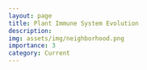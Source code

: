 ```yaml
---
layout: page
title: Plant Immune System Evolution
description: 
img: assets/img/neighborhood.png
importance: 3
category: Current
---
```


